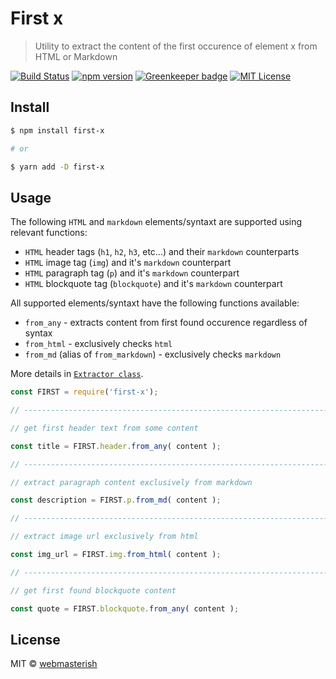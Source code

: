 # First x

> Utility to extract the content of the first occurence of element x from HTML or Markdown

[![Build Status](https://img.shields.io/travis/webmasterish/first-x/master.svg?style=flat-square)](https://travis-ci.org/webmasterish/first-x)
[![npm version](https://img.shields.io/npm/v/first-x.svg?style=flat-square)](http://npm.im/first-x)
[![Greenkeeper badge](https://badges.greenkeeper.io/webmasterish/first-x.svg?style=flat-square)](https://greenkeeper.io/)
[![MIT License](https://img.shields.io/npm/l/express.svg?style=flat-square)](http://opensource.org/licenses/MIT)


## Install


```sh
$ npm install first-x

# or

$ yarn add -D first-x
```


## Usage


The following `HTML` and `markdown` elements/syntaxt are supported 
using relevant functions:

- `HTML` header tags (`h1`, `h2`, `h3`, etc...) and their `markdown` counterparts
- `HTML` image tag (`img`) and it's `markdown` counterpart
- `HTML` paragraph tag (`p`) and it's `markdown` counterpart
- `HTML` blockquote tag (`blockquote`) and it's `markdown` counterpart


All supported elements/syntaxt have the following functions available:

- `from_any` - extracts content from first found occurence regardless of syntax
- `from_html` - exclusively checks `html`
- `from_md` (alias of `from_markdown`) - exclusively checks `markdown`

More details in [`Extractor class`](lib/Extractor.js).


```js
const FIRST = require('first-x');

// -----------------------------------------------------------------------------

// get first header text from some content

const title = FIRST.header.from_any( content );

// -----------------------------------------------------------------------------

// extract paragraph content exclusively from markdown

const description = FIRST.p.from_md( content );

// -----------------------------------------------------------------------------

// extract image url exclusively from html

const img_url = FIRST.img.from_html( content );

// -----------------------------------------------------------------------------

// get first found blockquote content

const quote = FIRST.blockquote.from_any( content );

```

## License

MIT © [webmasterish](https://webmasterish.com)
